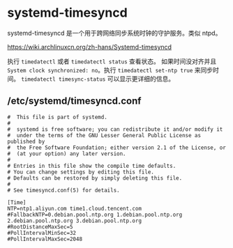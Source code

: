 # systemd-timesyncd

systemd-timesyncd 是一个用于跨网络同步系统时钟的守护服务。类似 ntpd。

https://wiki.archlinuxcn.org/zh-hans/Systemd-timesyncd

执行 `timedatectl` 或者 `timedatectl status` 查看状态。
如果时间没对齐并且 `System clock synchronized: no`。执行 `timedatectl set-ntp true` 来同步时间。
`timedatectl timesync-status` 可以显示更详细的信息。

## /etc/systemd/timesyncd.conf

```
#  This file is part of systemd.
#
#  systemd is free software; you can redistribute it and/or modify it
#  under the terms of the GNU Lesser General Public License as published by
#  the Free Software Foundation; either version 2.1 of the License, or
#  (at your option) any later version.
#
# Entries in this file show the compile time defaults.
# You can change settings by editing this file.
# Defaults can be restored by simply deleting this file.
#
# See timesyncd.conf(5) for details.

[Time]
NTP=ntp1.aliyun.com time1.cloud.tencent.com
#FallbackNTP=0.debian.pool.ntp.org 1.debian.pool.ntp.org 2.debian.pool.ntp.org 3.debian.pool.ntp.org
#RootDistanceMaxSec=5
#PollIntervalMinSec=32
#PollIntervalMaxSec=2048
```
